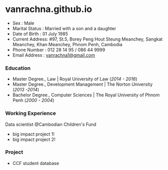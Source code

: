 # vanrachna.github.io
- Sex		: Male
- Marital Status	: Married with a son and a daughter
- Date of Birth	: 01 July 1985
- Current Address: #97, St.5, Borey Peng Hout Steung Meanchey, Sangkat Meanchey, Khan Meanchey, Phnom Penh, Cambodia
- Phone Number 	: 012 28 14 95 / 086 44 9999
- Email Address	: vanrachna1@gmail.com

### Education
- Master Degree., Law | Royal University of Law (_2014 - 2016_)								       		
- Master Degree., Development Management	| The Norton University (_2013 -2014_)	 			        		
- Bachelor Degree., Computer Sciences | The Royal University of Phnom Penh (_2000 - 2004_)

### Working Experience
Data scientist @Cambodian Children's Fund
- big impact project 1!
- big impact project 2!

### Project
- CCF student database
